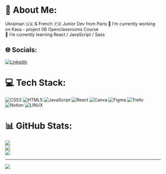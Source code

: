 # 💫 About Me:
Ukrainian 🇺🇦 & French 🇫🇷 Junior Dev from Paris
🔭 I’m currently working on Kasa - project 06 Openclassrooms Course<br>🌱 I’m currently learning React / JavaScript / Sass<br>


## 🌐 Socials:
[![LinkedIn](https://img.shields.io/badge/LinkedIn-%230077B5.svg?logo=linkedin&logoColor=white)](https://linkedin.com/in/https://www.linkedin.com/in/rostyslav-pylypyak-b0411a192) 

# 💻 Tech Stack:
![CSS3](https://img.shields.io/badge/css3-%231572B6.svg?style=flat&logo=css3&logoColor=white) ![HTML5](https://img.shields.io/badge/html5-%23E34F26.svg?style=flat&logo=html5&logoColor=white) ![JavaScript](https://img.shields.io/badge/javascript-%23323330.svg?style=flat&logo=javascript&logoColor=%23F7DF1E) ![React](https://img.shields.io/badge/react-%2320232a.svg?style=flat&logo=react&logoColor=%2361DAFB) ![Canva](https://img.shields.io/badge/Canva-%2300C4CC.svg?style=flat&logo=Canva&logoColor=white) 	![Figma](https://img.shields.io/badge/figma-%23F24E1E.svg?style=flat&logo=figma&logoColor=white) ![Trello](https://img.shields.io/badge/Trello-%23026AA7.svg?style=flat&logo=Trello&logoColor=white) ![Notion](https://img.shields.io/badge/Notion-%23000000.svg?style=flat&logo=notion&logoColor=white) ![LINUX](https://img.shields.io/badge/Linux-FCC624?style=flat&logo=linux&logoColor=black)
# 📊 GitHub Stats:
![](https://github-readme-stats.vercel.app/api?username=Rostishkin&theme=dark&hide_border=false&include_all_commits=false&count_private=false)<br/>
![](https://github-readme-streak-stats.herokuapp.com/?user=Rostishkin&theme=dark&hide_border=false)<br/>
![](https://github-readme-stats.vercel.app/api/top-langs/?username=Rostishkin&theme=dark&hide_border=false&include_all_commits=false&count_private=false&layout=compact)

---
[![](https://visitcount.itsvg.in/api?id=Rostishkin&icon=0&color=0)](https://visitcount.itsvg.in)

<!-- Proudly created with GPRM ( https://gprm.itsvg.in ) -->
